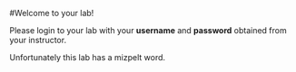 #Welcome to your lab!

Please login to your lab with your **username** and **password** obtained from your instructor.

Unfortunately this lab has a mizpelt word.
